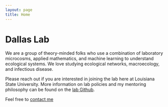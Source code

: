 ```yaml
---
layout: page
title: Home
---
```



<div class="pure-u-1-1 copy landing" markdown="1">

# Dallas Lab

We are a group of theory-minded folks who use a combination of laboratory microcosms, applied mathematics, and machine learning to understand ecological systems. We love studying ecological networks, macroecology, and infectious disease. 

Please reach out if you are interested in joining the lab here at Louisiana State University. More information on lab policies and my mentoring philosophy can be found on the [lab Github](https://github.com/dallasLab).


Feel free to [contact me](mailto:tad.a.dallas@gmail.com)


<script>
  (function(i,s,o,g,r,a,m){i['GoogleAnalyticsObject']=r;i[r]=i[r]||function(){
  (i[r].q=i[r].q||[]).push(arguments)},i[r].l=1*new Date();a=s.createElement(o),
  m=s.getElementsByTagName(o)[0];a.async=1;a.src=g;m.parentNode.insertBefore(a,m)
  })(window,document,'script','https://www.google-analytics.com/analytics.js','ga');

  ga('create', 'UA-58262305-1', 'auto');
  ga('send', 'pageview');

</script>
